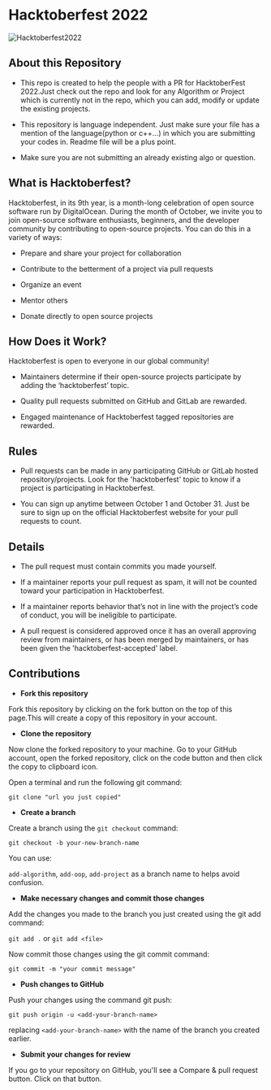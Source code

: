 # Hacktoberfest 2022

![Hacktoberfest2022](https://images.prismic.io/www-static/1cd0d641-4e0e-4ba3-8386-3125627394fa_Email+Banners-Dark.png?auto=compress,format)

## About this Repository

-  This repo is created to help the people with a PR for HacktoberFest 2022.Just check out the repo and look for any Algorithm or Project which is currently not in the repo, which you can add, modify or update the existing projects.

  

-  This repository is language independent. Just make sure your file has a mention of the language(python or c++...) in which you are submitting your codes in. Readme file will be a plus point.

  

-  Make sure you are not submitting an already existing algo or question.

## What is Hacktoberfest?

Hacktoberfest, in its 9th year, is a month-long celebration of open source software run by DigitalOcean. During the month of October, we invite you to join open-source software enthusiasts, beginners, and the developer community by contributing to open-source projects. You can do this in a variety of ways:

- Prepare and share your project for collaboration

- Contribute to the betterment of a project via pull requests

- Organize an event

- Mentor others

- Donate directly to open source projects

## How Does it Work?

Hacktoberfest is open to everyone in our global community!

- Maintainers determine if their open-source projects participate by adding the ‘hacktoberfest’ topic.

 - Quality pull requests submitted on GitHub and GitLab are rewarded.

- Engaged maintenance of Hacktoberfest tagged repositories are rewarded.

## Rules

-   Pull requests can be made in any participating GitHub or GitLab hosted repository/projects. Look for the 'hacktoberfest' topic to know if a project is participating in Hacktoberfest.

-  You can sign up anytime between October 1 and October 31. Just be sure to sign up on the official Hacktoberfest website for your pull requests to count.

## Details

-  The pull request must contain commits you made yourself.

-   If a maintainer reports your pull request as spam, it will not be counted toward your participation in Hacktoberfest.

-   If a maintainer reports behavior that’s not in line with the project’s code of conduct, you will be ineligible to participate.

-   A pull request is considered approved once it has an overall approving review from maintainers, or has been merged by maintainers, or has been given the 'hacktoberfest-accepted' label.

  

## Contributions

-  **Fork this repository**

Fork this repository by clicking on the fork button on the top of this page.This will create a copy of this repository in your account.

-  **Clone the repository**

Now clone the forked repository to your machine. Go to your GitHub account, open the forked repository, click on the code button and then click the copy to clipboard icon.

Open a terminal and run the following git command:

```git clone "url you just copied"```

- **Create a branch**

Create a branch using the ```git checkout``` command:

```git checkout -b your-new-branch-name```

  

   You can use:

```add-algorithm```, ```add-oop```, ```add-project``` as a branch name to helps avoid confusion.

  

-  **Make necessary changes and commit those changes**

Add the changes you made to the branch you just created using the git add command:

```git add .``` or ```git add <file>```

Now commit those changes using the git commit command:

```git commit -m "your commit message"```

  

-  **Push changes to GitHub**

  

Push your changes using the command git push:

```git push origin -u <add-your-branch-name>```

replacing ```<add-your-branch-name>``` with the name of the branch you created earlier.

  

-  **Submit your changes for review**

If you go to your repository on GitHub, you'll see a Compare & pull request button. Click on that button.